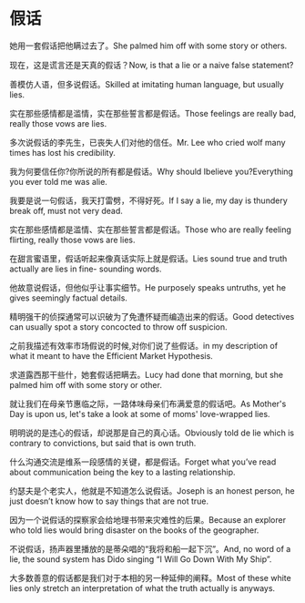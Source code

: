# 假话

<p><span class="chinese">她用一套假话把他瞒过去了。</span><span class="english">She palmed him off with some story or others.</span></p>

<p><span class="chinese">现在，这是谎言还是天真的假话？</span><span class="english">Now, is that a lie or a naive false statement?</span></p>

<p><span class="chinese">善模仿人语，但多说假话。</span><span class="english">Skilled at imitating human language, but usually lies.</span></p>

<p><span class="chinese">实在那些感情都是滥情，实在那些誓言都是假话。</span><span class="english">Those feelings are really bad, really those vows are lies.</span></p>

<p><span class="chinese">多次说假话的李先生，已丧失人们对他的信任。</span><span class="english">Mr. Lee who cried wolf many times has lost his credibility.</span></p>

<p><span class="chinese">我为何要信任你?你所说的所有都是假话。</span><span class="english">Why should Ibelieve you?Everything you ever told me was alie.</span></p>

<p><span class="chinese">我要是说一句假话，我天打雷劈，不得好死。</span><span class="english">If I say a lie, my day is thundery break off, must not very dead.</span></p>

<p><span class="chinese">实在那些感情都是滥情、实在那些誓言都是假话。</span><span class="english">Those who are really feeling flirting, really those vows are lies.</span></p>

<p><span class="chinese">在甜言蜜语里，假话听起来像真话实际上就是假话。</span><span class="english">Lies sound true and truth actually are lies in fine- sounding words.</span></p>

<p><span class="chinese">他故意说假话，但他似乎让事实细节。</span><span class="english">He purposely speaks untruths, yet he gives seemingly factual details.</span></p>

<p><span class="chinese">精明强干的侦探通常可以识破为了免遭怀疑而编造出来的假话。</span><span class="english">Good detectives can usually spot a story concocted to throw off suspicion.</span></p>

<p><span class="chinese">之前我描述有效率市场假说的时候,对你们说了些假话。</span><span class="english">in my description of what it meant to have the Efficient Market Hypothesis.</span></p>

<p><span class="chinese">求道露西那干些什，她套假话把瞒去。</span><span class="english">Lucy had done that morning, but she palmed him off with some story or other.</span></p>

<p><span class="chinese">就让我们在母亲节惠临之际，一路体味母亲们布满爱意的假话吧。</span><span class="english">As Mother's Day is upon us, let's take a look at some of moms' love-wrapped lies.</span></p>

<p><span class="chinese">明明说的是违心的假话，却说那是自己的真心话。</span><span class="english">Obviously told de lie which is contrary to convictions, but said that is own truth.</span></p>

<p><span class="chinese">什么沟通交流是维系一段感情的关键，都是假话。</span><span class="english">Forget what you’ve read about communication being the key to a lasting relationship.</span></p>

<p><span class="chinese">约瑟夫是个老实人，他就是不知道怎么说假话。</span><span class="english">Joseph is an honest person, he just doesn’t know how to say things that are not true.</span></p>

<p><span class="chinese">因为一个说假话的探察家会给地理书带来灾难性的后果。</span><span class="english">Because an explorer who told lies would bring disaster on the books of the geographer.</span></p>

<p><span class="chinese">不说假话，扬声器里播放的是蒂朵唱的“我将和船一起下沉”。</span><span class="english">And, no word of a lie, the sound system has Dido singing “I Will Go Down With My Ship”.</span></p>

<p><span class="chinese">大多数善意的假话都是我们对于本相的另一种延伸的阐释。</span><span class="english">Most of these white lies only stretch an interpretation of what the truth actually is anyways.</span></p>

